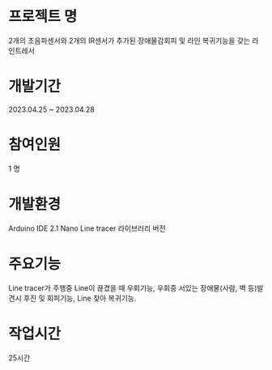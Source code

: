 # 프로젝트 명
2개의 초음파센서와 2개의 IR센서가 추가된 장애물감회피 및 라인 복귀기능을 갖는 라인트레서
# 개발기간
2023.04.25 ~ 2023.04.28
# 참여인원
1 명
# 개발환경
Arduino IDE 2.1
Nano Line tracer
라이브러리 버전 
# 주요기능
Line tracer가 주행중 Line이 끊겼을 때 우회기능, 
우회중 서있는 장애물(사람, 벽 등)발견시 후진 및 회피기능,
Line 찾아 복귀기능.
# 작업시간 
25시간 

